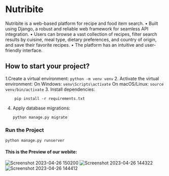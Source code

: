 # Nutribite
Nutribite is a web-based platform for recipe and food item search.
• Built using Django, a robust and reliable web framework for seamless API integration.
• Users can browse a vast collection of recipes, filter search results by cuisine, meal type, dietary preferences, and country of origin, and save their favorite recipes.
• The platform has an intuitive and user-friendly interface.
## How to start your project?
1.Create a virtual environment:
    ```
    python -m venv venv
    ```
2. Activate the virtual environment:
    On Windows:
    ```
           venv\Scripts\activate
    ```
    On macOS/Linux:
    ```
          source venv/bin/activate
    ```
3. Install dependencies:
   ```
       pip install -r requirements.txt
   ```

4. Apply database migrations:
   ```
   python manage.py migrate
   ```

 ### Run the Project
```
python manage.py runserver
```
#### This is the Preview of our webite:
![Screenshot 2023-04-26 150200](https://github.com/CodewithAbhi7/Nutribite/assets/112254825/286d1cb3-5acb-4da6-ad3f-66f719d45eed)
![Screenshot 2023-04-26 144322](https://github.com/CodewithAbhi7/Nutribite/assets/112254825/42e0c8ae-9cc2-4c4a-be3a-e8b5cc780eb5)
![Screenshot 2023-04-26 144412](https://github.com/CodewithAbhi7/Nutribite/assets/112254825/8bd565fe-a186-43a7-a694-ff7849a5983f)

